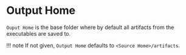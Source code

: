 # Output Home

`Ouput Home` is the base folder where by default all artifacts from the executables are saved to.

!!! note
    If not given, `Output Home` defaults to `<Source Home>/artifacts`.